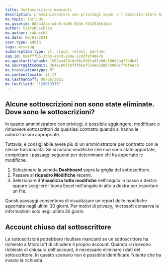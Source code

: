 ```yaml
---
title: Sottoscrizioni mancanti
description: L'amministratore con privilegi super o l'amministratore ha individuato alcune sottoscrizioni rimosse, ma non sa chi le ha rimosse.
ms.topic: include
ms.assetid: 002442ae-e4c0-4a05-853b-fb32516b1bbc
author: CaityBuschlen
ms.author: cabuschl
ms.date: 06/01/2021
user.type: admin
tags: missing
subscription.type: vl, cloud, retail, partner
sap.id: b84fffb5-3363-eb7d-224e-1c63faf4067b
ms.openlocfilehash: 1502ea473cde56c0701a87e00c180d2a4f74db41
ms.sourcegitcommit: 364e106fcbf4fb6af534e81d8b700901f79f4ec8
ms.translationtype: MT
ms.contentlocale: it-IT
ms.lasthandoff: 09/26/2021
ms.locfileid: "129013375"
---
```

## <a name="some-subscriptions-are-missing-that-i-didnt-delete-where-did-the-subscriptions-go"></a>Alcune sottoscrizioni non sono state eliminate. Dove sono le sottoscrizioni?
In quanto amministratore con privilegi, è possibile aggiungere, modificare o rimuovere sottoscrittori da qualsiasi contratto quando si hanno le autorizzazioni appropriate. 

Tuttavia, è consigliabile avere più di un amministratore per contratto con le stesse funzionalità. Se si notano modifiche che non sono state apportate, completare i passaggi seguenti per determinare chi ha apportato le modifiche.

1. Selezionare la scheda **Dashboard** sopra la griglia del sottoscrittore.
2. Passare al **riquadro Modifiche** recenti.
3. Selezionare il **Visualizza tutto modifiche** nell'angolo in basso a destra oppure scegliere l'icona Excel nell'angolo in alto a destra per esportare un file.

Questi passaggi consentono di visualizzare un report delle modifiche apportate negli ultimi 30 giorni. Per motivi di privacy, microsoft conserva le informazioni solo negli ultimi 30 giorni.

## <a name="account-closed-by-subscriber"></a>Account chiuso dal sottoscrittore 
Le sottoscrizioni potrebbero risultare mancanti se un sottoscrittore ha richiesto a Microsoft di chiudere il proprio account. Quando si ricevono richieste di chiusura dell'account, è necessario eliminare i dati del sottoscrittore. In questo scenario non è possibile identificare l'utente che ha inviato la richiesta. 